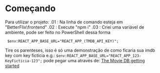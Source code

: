 # Começando
Para utilizar o projeto:
.01 : Na linha de comando esteja em "BetterFlix\frontend"
.02 : Execute "npm i"
.03 : Criei uma variável de ambiente, pode ser feito no PowerShell dessa forma
```
 $env:REACT_APP_BASE_URL="REACT_APP_(TMDB_API_KEY)";
```
Tire os parenteses, isso é só uma demonstração de como ficaria sua imdb key 
com key fictícia e.g.: `$env:REACT_APP_BASE_URL="REACT_APP_123-KeyFicticia-123";`
pode pegar uma através de: 
<a href="https://developers.themoviedb.org/3/getting-started/introduction#:~:text=below%20for%20help%3A-,Click,-on%20your%20avatar">The Movie DB getting started</a>
